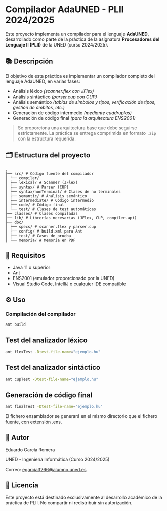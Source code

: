 # Compilador AdaUNED - PLII 2024/2025

Este proyecto implementa un compilador para el lenguaje **AdaUNED**, desarrollado como parte de la práctica de la asignatura **Procesadores del Lenguaje II (PLII)** de la UNED (curso 2024/2025).

## 📚 Descripción

El objetivo de esta práctica es implementar un compilador completo del lenguaje AdaUNED, en varias fases:

-  Análisis léxico *(scanner.flex con JFlex)*
-  Análisis sintáctico *(parser.cup con CUP)*
-  Análisis semántico *(tablas de símbolos y tipos, verificación de tipos, gestión de ámbitos, etc.)*
-  Generación de código intermedio *(mediante cuádruplas)*
-  Generación de código final *(para la arquitectura ENS2001)*

> Se proporciona una arquitectura base que debe seguirse estrictamente. La práctica se entrega comprimida en formato `.zip` con la estructura requerida.

## 🗂 Estructura del proyecto

```
.
├── src/ # Código fuente del compilador
│ └── compiler/
│ ├── lexical/ # Scanner (JFlex)
│ ├── syntax/ # Parser (CUP)
│ ├── syntax/nonTerminal/ # Clases de no terminales
│ ├── semantic/ # Análisis semántico
│ ├── intermediate/ # Código intermedio
│ ├── code/ # Código final
│ └── test/ # Clases de test automáticas
├── classes/ # Clases compiladas
├── lib/ # Librerías necesarias (JFlex, CUP, compiler-api)
├── doc/
│ ├── specs/ # scanner.flex y parser.cup
│ ├── config/ # build.xml para Ant
│ ├── test/ # Casos de prueba
│ └── memoria/ # Memoria en PDF
```

## 🔧 Requisitos

- Java 11 o superior
- Ant
- ENS2001 (emulador proporcionado por la UNED)
- Visual Studio Code, IntelliJ o cualquier IDE compatible

## ⚙️ Uso

### Compilación del compilador

```bash
ant build
```

## Test del analizador léxico
```bash
ant flexTest -Dtest-file-name="ejemplo.hu"
```

## Test del analizador sintáctico
```bash
ant cupTest -Dtest-file-name="ejemplo.hu"
```

## Generación de código final
```bash
ant finalTest -Dtest-file-name="ejemplo.hu"
```
El fichero ensamblador se generará en el mismo directorio que el fichero fuente, con extensión .ens.

## 🧠 Autor
Eduardo García Romera

UNED - Ingeniería Informática (Curso 2024/2025)

Correo: egarcia3266@alumno.uned.es

## 📝 Licencia
Este proyecto está destinado exclusivamente al desarrollo académico de la práctica de PLII. No compartir ni redistribuir sin autorización.
